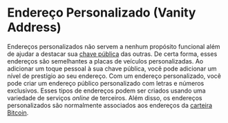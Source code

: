 # Endereço Personalizado (Vanity Address)

Endereços personalizados não servem a nenhum propósito funcional além de ajudar a destacar sua [chave pública](Chave%20P%C3%BAblica.md) das outras. De certa forma, esses endereços são semelhantes a placas de veículos personalizadas. Ao adicionar um toque pessoal à sua chave pública, você pode adicionar um nível de prestígio ao seu endereço. Com um endereço personalizado, você pode criar um endereço público personalizado com letras e números exclusivos. Esses tipos de endereços podem ser criados usando uma variedade de serviços _online_ de terceiros. Além disso, os endereços personalizados são normalmente associados aos endereços da [carteira](Carteira.md) [Bitcoin](Bitcoin.md).
